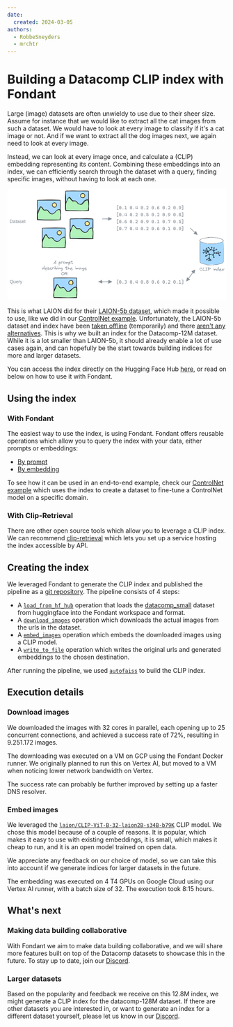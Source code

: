 ```yaml
---
date:
  created: 2024-03-05
authors:
  - RobbeSneyders
  - mrchtr
---
```


# Building a Datacomp CLIP index with Fondant

Large (image) datasets are often unwieldy to use due to their sheer size. Assume for instance 
that we would like to extract all the cat images from such a dataset. We would have to look at 
every image to classify if it's a cat image or not. And if we want to extract all the dog images 
next, we again need to look at every image.

Instead, we can look at every image once, and calculate a (CLIP) embedding representing its 
content. Combining these embeddings into an index, we can efficiently search through the dataset 
with a query, finding specific images, without having to look at each one.

![CLIP index](../art/clip_index.png)

This is what LAION did for their [LAION-5b dataset](https://laion.ai/blog/laion-5b/), which made
it possible to use, like we did in our
[ControlNet example](https://github.com/ml6team/fondant-usecase-controlnet).
Unfortunately, the LAION-5b dataset and index have been
[taken offline](https://laion.ai/notes/laion-maintanence/) (temporarily) and there
[aren't any alternatives](https://github.com/rom1504/clip-retrieval/issues/324). This is
why we built an index for the Datacomp-12M dataset. While it is a lot smaller than LAION-5b, it
should already enable a lot of use cases again, and can hopefully be the start towards building
indices for more and larger datasets.

You can access the index directly on the Hugging Face Hub
[here](https://huggingface.co/datasets/fondant-ai/datacomp-small-clip/blob/main/faiss), or read on 
below on how to use it with Fondant.

<!-- more -->

## Using the index

### With Fondant

The easiest way to use the index, is using Fondant. Fondant offers reusable operations which 
allow you to query the index with your data, either prompts or embeddings:
- [By prompt](https://fondant.ai/en/latest/components/hub/#retrieve_from_faiss_by_prompt#description)
- [By embedding](https://fondant.ai/en/latest/components/hub/#retrieve_from_faiss_by_embedding#description)

To see how it can be used in an end-to-end example, check our
[ControlNet example](https://github.com/ml6team/fondant-usecase-controlnet) which
uses the index to create a dataset to fine-tune a ControlNet model on a specific domain.

### With Clip-Retrieval

There are other open source tools which allow you to leverage a CLIP index. We can recommend
[clip-retrieval](https://github.com/rom1504/clip-retrieval) which lets you set up a service
hosting the index accessible by API.

## Creating the index

We leveraged Fondant to generate the CLIP index and published the pipeline as a 
[git repository](https://github.com/ml6team/fondant-clip-index). The pipeline consists of 4 steps:

- A [`load_from_hf_hub`](https://fondant.ai/en/stable/components/hub/#load_from_hf_hub#description)
  operation that loads the
  [datacomp_small](https://huggingface.co/datasets/mlfoundations/datacomp_small) dataset from
  huggingface into the Fondant workspace and format.
- A [`download_images`](https://fondant.ai/en/stable/components/hub/#download_images#description)
  operation which downloads the actual images from the urls in the dataset.
- A [`embed_images`](https://fondant.ai/en/stable/components/hub/#embed_images#description) operation which embeds the downloaded images using a CLIP model.
- A [`write_to_file`](https://fondant.ai/en/stable/components/hub/#write_to_file#description)
  operation which writes the original urls and generated embeddings to the chosen destination.

After running the pipeline, we used [`autofaiss`](https://github.com/criteo/autofaiss) to build the
CLIP index.

## Execution details

### Download images

We downloaded the images with 32 cores in parallel, each opening up to 25 concurrent connections,
and achieved a success rate of 72%, resulting in 9.251.172 images.

The downloading was executed on a VM on GCP using the Fondant Docker runner. We originally
planned to run this on Vertex AI, but moved to a VM when noticing lower network bandwidth on Vertex.

The success rate can probably be further improved by setting up a faster DNS resolver.

### Embed images

We leveraged the
[`laion/CLIP-ViT-B-32-laion2B-s34B-b79K`](https://huggingface.co/laion/CLIP-ViT-B-32-laion2B-s34B-b79K)
CLIP model. We chose this model because of a couple of reasons. It is popular, which makes it
easy to use with existing embeddings, it is small, which makes it cheap to run, and it is an open
model trained on open data.

We appreciate any feedback on our choice of model, so we can take this into account if we
generate indices for larger datasets in the future.

The embedding was executed on 4 T4 GPUs on Google Cloud using our Vertex AI runner, with a batch
size of 32. The execution took 8:15 hours.

## What's next

### Making data building collaborative

With Fondant we aim to make data building collaborative, and we will share more features built
on top of the Datacomp datasets to showcase this in the future. To stay up to date, join our
[Discord](https://discord.gg/HnTdWhydGp).

### Larger datasets

Based on the popularity and feedback we receive on this 12.8M index, we might generate a CLIP
index for the datacomp-128M dataset. If there are other datasets you are interested in, or want
to generate an index for a different dataset yourself, please let us know in our
[Discord](https://discord.gg/HnTdWhydGp).

